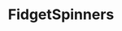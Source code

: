 ---
title: FidgetSpinners
crosslinks:
- livven
- fidgettoys
- flyawaytoys
- EDC
- FidgetSpinnersMarket
- interestingasfuck
- AskReddit
- autotldr
- electronic_cigarette
- HailCorporate
- CNC
- pcmasterrace
- AMAAggregator
- Android
- dankmemes
- tifu
- funny
- GrandTheftAutoV
- Music
- modnews
---